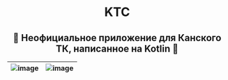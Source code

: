 <div align="center">

# KTC
## 🔨 Неофициальное приложение для Канского ТК, написанное на Kotlin 🔨

</div>

|![image](https://user-images.githubusercontent.com/49402667/154336468-2dc2e9fe-bc3a-4cc7-81ec-6f8d8f4296b7.png)|![image](https://user-images.githubusercontent.com/49402667/154336571-7a6b3290-0326-44b8-86e4-40c27a501c8c.png)|
| ---- | ---- |

